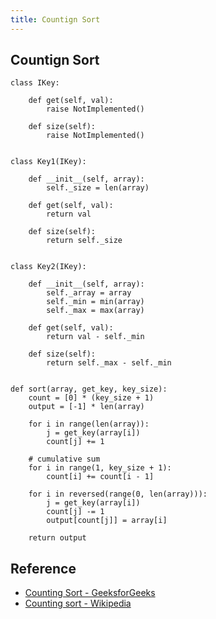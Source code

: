 ```yaml
---
title: Countign Sort
---
```


## Countign Sort


```
class IKey:

    def get(self, val):
        raise NotImplemented()

    def size(self):
        raise NotImplemented()


class Key1(IKey):

    def __init__(self, array):
        self._size = len(array)

    def get(self, val):
        return val

    def size(self):
        return self._size


class Key2(IKey):

    def __init__(self, array):
        self._array = array
        self._min = min(array)
        self._max = max(array)

    def get(self, val):
        return val - self._min

    def size(self):
        return self._max - self._min


def sort(array, get_key, key_size):
    count = [0] * (key_size + 1)
    output = [-1] * len(array)

    for i in range(len(array)):
        j = get_key(array[i])
        count[j] += 1

    # cumulative sum
    for i in range(1, key_size + 1):
        count[i] += count[i - 1]

    for i in reversed(range(0, len(array))):
        j = get_key(array[i])
        count[j] -= 1
        output[count[j]] = array[i]

    return output
```

## Reference
* [Counting Sort \- GeeksforGeeks](https://www.geeksforgeeks.org/counting-sort/)
* [Counting sort \- Wikipedia](https://en.wikipedia.org/wiki/Counting_sort)
